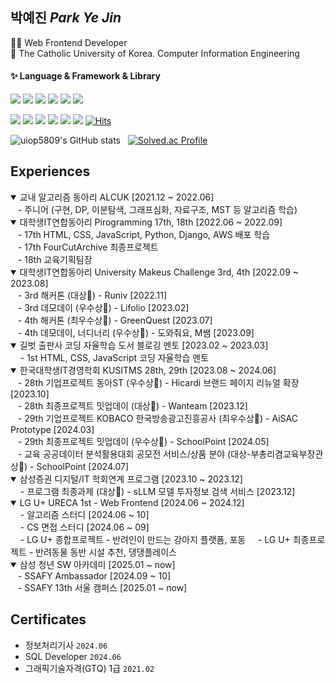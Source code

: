 <!--
**uiop5809/uiop5809** is a ✨ _special_ ✨ repository because its `README.md` (this file) appears on your GitHub profile.

Here are some ideas to get you started

- 🔭 I’m currently working on ...
- 🌱 I’m currently learning ...
- 👯 I’m looking to collaborate on ...
- 🤔 I’m looking for help with ...
- 💬 Ask me about ...
- 📫 How to reach me: ...
- 😄 Pronouns: ...
- ⚡ Fun fact: ....
-->

## 박예진 _Park Ye Jin_

👩‍💻 Web Frontend Developer  
📝 The Catholic University of Korea. Computer Information Engineering

#### ✨ Language & Framework & Library

<img src="https://img.shields.io/badge/HTML5-E34F26?style=flat&logo=HTML5&logoColor=white"/> <img src="https://img.shields.io/badge/CSS3-1572B6?style=flat&logo=CSS3&logoColor=white"/> <img src="https://img.shields.io/badge/JavaScript-F7DF1E?style=flat&logo=JavaScript&logoColor=white"/> <img src="https://img.shields.io/badge/TypeScript-3178C6?style=flat&logo=TypeScript&logoColor=white"/> <img src="https://img.shields.io/badge/React-61DAFB?style=flat&logo=React&logoColor=white"/> <img src="https://img.shields.io/badge/Next.js-000000?style=flat&logo=Next.js&logoColor=white"/>

<img src="https://img.shields.io/badge/ReactQuery-FF4154?style=flat&logo=reactQuery&logoColor=white"/> <img src="https://img.shields.io/badge/Storybook-FF4785?style=flat&logo=Storybook&logoColor=white"/> <img src="https://img.shields.io/badge/StyledComponents-DB7093?style=flat&logo=StyledComponents&logoColor=white"/> <img src="https://img.shields.io/badge/Recoil-0075EB?style=flat&logo=Recoil&logoColor=white"/> <img src="https://img.shields.io/badge/TailwindCSS-06B6D4?style=flat&logo=TailwindCSS&logoColor=white"/> <img src="https://img.shields.io/badge/Framer-0055FF?style=flat&logo=framer&logoColor=white"/>  [![Hits](https://hits.seeyoufarm.com/api/count/incr/badge.svg?url=https%3A%2F%2Fgithub.com%2Fuiop5809%2Fuiop5809.git&count_bg=%2379C83D&title_bg=%23555555&icon=&icon_color=%23E7E7E7&title=hits&edge_flat=false)](https://hits.seeyoufarm.com)

![uiop5809's GitHub stats](https://github-readme-stats.vercel.app/api?username=uiop5809&show_icons=true&bg_color=00000000&title_color=F8418B&icon_color=F1D246&text_color=8C9196) &nbsp; [![Solved.ac Profile](http://mazassumnida.wtf/api/v2/generate_badge?boj=uiop5809)](https://solved.ac/uiop5809/)
<!-- [![Top Langs](https://github-readme-stats.vercel.app/api/top-langs/?username=uiop5809&layout=compact&hide=jupyter%20notebook&theme=transparent&show_icons=true&line_height=18&title_color=F8418B&bord3D3D&text_color=8C9196)](https://github.com/anuraghazra/github-readme-stats) &nbsp;&nbsp;&nbsp; -->

## Experiences
<details open>
  <summary>교내 알고리즘 동아리 ALCUK [2021.12 ~ 2022.06]</summary>
  &nbsp;&nbsp;&nbsp;- 주니어 (구현, DP, 이분탐색, 그래프심화, 자료구조, MST 등 알고리즘 학습)
</details>

<details open> 
  <summary>대학생IT연합동아리 Pirogramming 17th, 18th [2022.06 ~ 2022.09]</summary>
  &nbsp;&nbsp;&nbsp;- 17th HTML, CSS, JavaScript, Python, Django, AWS 배포 학습 <br/>
  &nbsp;&nbsp;&nbsp;- 17th FourCutArchive 최종프로젝트 <br/>
  &nbsp;&nbsp;&nbsp;- 18th 교육기획팀장
</details>
  
<details open> 
  <summary>대학생IT연합동아리 University Makeus Challenge 3rd, 4th [2022.09 ~ 2023.08] </summary>  
  &nbsp;&nbsp;&nbsp;- 3rd 해커톤 (대상🥇) - Runiv [2022.11]  <br/>
  &nbsp;&nbsp;&nbsp;- 3rd 데모데이 (우수상🏅) - Lifolio [2023.02]   <br/>
  &nbsp;&nbsp;&nbsp;- 4th 해커톤 (최우수상🥇) - GreenQuest [2023.07]   <br/>
  &nbsp;&nbsp;&nbsp;- 4th 데모데이, 너디너리 (우수상🏅) - 도와줘요, M쌤 [2023.09] 
</details>

<details open>
  <summary>길벗 출판사 코딩 자율학습 도서 블로깅 멘토 [2023.02 ~ 2023.03]</summary>
  &nbsp;&nbsp;&nbsp; - 1st HTML, CSS, JavaScript 코딩 자율학습 멘토
</details>

<details open>
  <summary>한국대학생IT경영학회 KUSITMS 28th, 29th [2023.08 ~ 2024.06] </summary>
  &nbsp;&nbsp;&nbsp;- 28th 기업프로젝트 동아ST (우수상🏅) - Hicardi 브랜드 페이지 리뉴얼 확장 [2023.10]<br/>
  &nbsp;&nbsp;&nbsp;- 28th 최종프로젝트 밋업데이 (대상🥇) - Wanteam [2023.12]<br/>
  &nbsp;&nbsp;&nbsp;- 29th 기업프로젝트 KOBACO 한국방송광고진흥공사 (최우수상🏅) - AiSAC Prototype  [2024.03]<br/>
  &nbsp;&nbsp;&nbsp;- 29th 최종프로젝트 밋업데이 (우수상🏅) - SchoolPoint [2024.05]<br/>
  &nbsp;&nbsp;&nbsp;- 교육 공공데이터 분석활용대회 공모전 서비스/상품 분야 (대상-부총리겸교육부장관상🏅) - SchoolPoint [2024.07]
</details>

<details open>
  <summary> 삼성증권 디지털/IT 학회연계 프로그램 [2023.10 ~ 2023.12] </summary> 
  &nbsp;&nbsp;&nbsp; - 프로그램 최종과제 (대상🥇) - sLLM 모델 투자정보 검색 서비스 [2023.12]
</details>

<details open>
  <summary>LG U+ URECA 1st - Web Frontend [2024.06 ~ 2024.12]</summary>
  &nbsp;&nbsp;&nbsp; - 알고리즘 스터디 [2024.06 ~ 10] <br/>
  &nbsp;&nbsp;&nbsp; - CS 면접 스터디 [2024.06 ~ 09] <br/>
  &nbsp;&nbsp;&nbsp; - LG U+ 종합프로젝트 - 반려인이 만드는 강아지 플랫폼, 포동
  &nbsp;&nbsp;&nbsp; - LG U+ 최종프로젝트 - 반려동물 동반 시설 추천, 댕댕플레이스
</details>
  
<details open>
  <summary>삼성 청년 SW 아카데미 [2025.01 ~ now] </summary>
  &nbsp;&nbsp;&nbsp;- SSAFY Ambassador [2024.09 ~ 10] <br />
  &nbsp;&nbsp;&nbsp;- SSAFY 13th 서울 캠퍼스 [2025.01 ~ now]
</details>

## Certificates
* 정보처리기사 `2024.06`
* SQL Developer `2024.06`
* 그래픽기술자격(GTQ) 1급 `2021.02`




